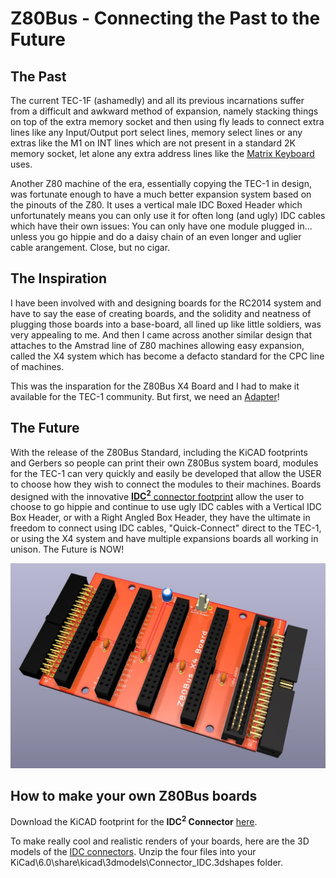 # Z80Bus - Connecting the Past to the Future
## The Past
The current TEC-1F (ashamedly) and all its previous incarnations suffer from a difficult and awkward method of expansion, namely stacking things on top of the extra memory socket and then using fly leads to connect extra lines like any Input/Output port select lines, memory select lines or any extras like the M1 on INT lines which are not present in a standard 2K memory socket, let alone any extra address lines like the [Matrix Keyboard](https://github.com/Gonzo-XIII/TEC-1_Hardware/tree/master/Matrix_Keyboard) uses.

Another Z80 machine of the era, essentially copying the TEC-1 in design, was fortunate enough to have a much better expansion system based on the pinouts of the Z80. It uses a vertical male IDC Boxed Header which unfortunately means you can only use it for often long (and ugly) IDC cables which have their own issues: You can only have one module plugged in... unless you go hippie and do a daisy chain of an even longer and uglier cable arangement. Close, but no cigar.

## The Inspiration
I have been involved with and designing boards for the RC2014 system and have to say the ease of creating boards, and the solidity and neatness of plugging those boards into a base-board, all lined up like little soldiers, was very appealing to me. And then I came across another similar design that attaches to the Amstrad line of Z80 machines allowing easy expansion, called the X4 system which has become a defacto standard for the CPC line of machines.

This was the insparation for the Z80Bus X4 Board and I had to make it available for the TEC-1 community. But first, we need an [Adapter](https://github.com/Gonzo-XIII/TEC-1_Hardware/tree/master/Z80Bus/TEC-1_Adapter)!

## The Future
With the release of the Z80Bus Standard, including the KiCAD footprints and Gerbers so people can print their own Z80Bus system board, modules for the TEC-1 can very quickly and easily be developed that allow the USER to choose how they wish to connect the modules to their machines. Boards designed with the innovative [<b>IDC<sup>2</sup></b> connector footprint](Z80Bus-Header_V+H_Plug.kicad_mod) allow the user to choose to go hippie and continue to use ugly IDC cables with a Vertical IDC Box Header, or with a Right Angled Box Header, they have the ultimate in freedom to connect using IDC cables, "Quick-Connect" direct to the TEC-1, or using the X4 system and have multiple expansions boards all working in unison. The Future is NOW!

![Z80Bus X4 Board](Z80Bus_X4_Board_Render.jpg)

## How to make your own Z80Bus boards
Download the KiCAD footprint for the <b>IDC<sup>2</sup> Connector</b> [here](Z80Bus-Header_V+H_Plug.kicad_mod).

To make really cool and realistic renders of your boards, here are the 3D models of the [IDC connectors](IDC-Headers+Sockets_Vertical+RightAngled.zip). 
Unzip the four files into your KiCad\6.0\share\kicad\3dmodels\Connector_IDC.3dshapes folder.
